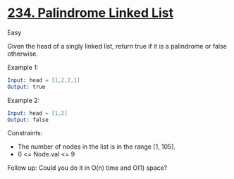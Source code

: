 # [234. Palindrome Linked List](https://leetcode.com/problems/palindrome-linked-list/)

Easy

Given the head of a singly linked list, return true if it is a
palindrome
or false otherwise.

Example 1:

```s
Input: head = [1,2,2,1]
Output: true
```

Example 2:

```s
Input: head = [1,2]
Output: false
```

Constraints:

- The number of nodes in the list is in the range [1, 105].
- 0 <= Node.val <= 9

Follow up: Could you do it in O(n) time and O(1) space?
